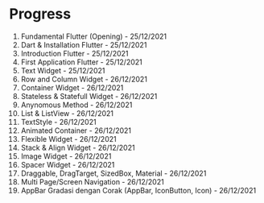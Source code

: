 # Progress

1. Fundamental Flutter (Opening) - 25/12/2021
2. Dart & Installation Flutter - 25/12/2021
3. Introduction Flutter - 25/12/2021
4. First Application Flutter - 25/12/2021
6. Text Widget - 25/12/2021
7. Row and Column Widget - 26/12/2021
8. Container Widget - 26/12/2021
9. Stateless & Statefull Widget - 26/12/2021
10. Anynomous Method - 26/12/2021
12. List & ListView - 26/12/2021
13. TextStyle - 26/12/2021
14. Animated Container - 26/12/2021
15. Flexible Widget - 26/12/2021
16. Stack & Align Widget - 26/12/2021
17. Image Widget - 26/12/2021
18. Spacer Widget - 26/12/2021
19. Draggable, DragTarget, SizedBox, Material - 26/12/2021
20. Multi Page/Screen Navigation - 26/12/2021
21. AppBar Gradasi dengan Corak (AppBar, IconButton, Icon) - 26/12/2021